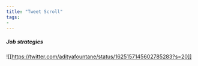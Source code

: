 ```yaml
---
title: "Tweet Scroll"
tags:
- 
---
```


##### Job strategies

![[https://twitter.com/adityafountane/status/1625157145602785283?s=20]]
